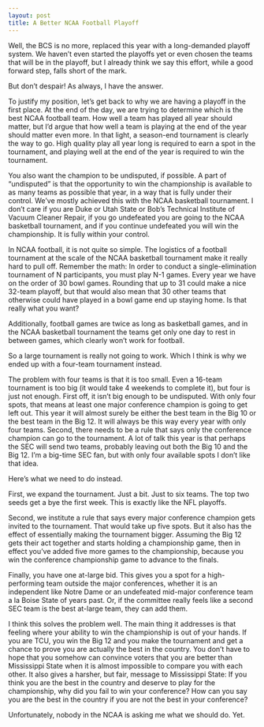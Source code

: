 ```yaml
---
layout: post
title: A Better NCAA Football Playoff
---
```

Well, the BCS is no more, replaced this year with a long-demanded playoff system.  We haven’t even started the playoffs yet or even chosen the teams that will be in the playoff, but I already think we say this effort, while a good forward step, falls short of the mark.

But don’t despair!  As always, I have the answer.

To justify my position, let’s get back to why we are having a playoff in the first place.  At the end of the day, we are trying to determine which is the best NCAA football team.  How well a team has played all year should matter, but I’d argue that how well a team is playing at the end of the year should matter even more.  In that light, a season-end tournament is clearly the way to go.  High quality play all year long is required to earn a spot in the tournament, and playing well at the end of the year is required to win the tournament.

You also want the champion to be undisputed, if possible.  A part of “undisputed” is that the opportunity to win the championship is available to as many teams as possible that year, in a way that is fully under their control.  We’ve mostly achieved this with the NCAA basketball tournament.  I don’t care if you are Duke or Utah State or Bob’s Technical Institute of Vacuum Cleaner Repair, if you go undefeated you are going to the NCAA basketball tournament, and if you continue undefeated you will win the championship.  It is fully within your control.

In NCAA football, it is not quite so simple.  The logistics of a football tournament at the scale of the NCAA basketball tournament make it really hard to pull off.  Remember the math:  In order to conduct a single-elimination tournament of N participants, you must play N-1 games.  Every year we have on the order of 30 bowl games.  Rounding that up to 31 could make a nice 32-team playoff, but that would also mean that 30 other teams that otherwise could have played in a bowl game end up staying home.  Is that really what you want?

Additionally, football games are twice as long as basketball games, and in the NCAA basketball tournament the teams get only one day to rest in between games, which clearly won’t work for football.

So a large tournament is really not going to work.  Which I think is why we ended up with a four-team tournament instead.

The problem with four teams is that it is too small.  Even a 16-team tournament is too big (it would take 4 weekends to complete it), but four is just not enough.  First off, it isn’t big enough to be undisputed.  With only four spots, that means at least one major conference champion is going to get left out.  This year it will almost surely be either the best team in the Big 10 or the best team in the Big 12.  It will always be this way every year with only four teams.  Second, there needs to be a rule that says only the conference champion can go to the tournament.  A lot of talk this year is that perhaps the SEC will send two teams, probably leaving out both the Big 10 and the Big 12.  I’m a big-time SEC fan, but with only four available spots I don’t like that idea.

Here’s what we need to do instead.

First, we expand the tournament.  Just a bit.  Just to six teams.  The top two seeds get a bye the first week.  This is exactly like the NFL playoffs.

Second, we institute a rule that says every major conference champion gets invited to the tournament.  That would take up five spots.  But it also has the effect of essentially making the tournament bigger.  Assuming the Big 12 gets their act together and starts holding a championship game, then in effect you’ve added five more games to the championship, because you win the conference championship game to advance to the finals.

Finally, you have one at-large bid.  This gives you a spot for a high-performing team outside the major conferences, whether it is an independent like Notre Dame or an undefeated mid-major conference team a la Boise State of years past.  Or, if the committee really feels like a second SEC team is the best at-large team, they can add them.

I think this solves the problem well.  The main thing it addresses is that feeling where your ability to win the championship is out of your hands.  If you are TCU, you win the Big 12 and you make the tournament and get a chance to prove you are actually the best in the country.  You don’t have to hope that you somehow can convince voters that you are better than Mississippi State when it is almost impossible to compare you with each other.  It also gives a harsher, but fair, message to Mississippi State:  If you think you are the best in the country and deserve to play for the championship, why did you fail to win your conference?  How can you say you are the best in the country if you are not the best in your conference?

Unfortunately, nobody in the NCAA is asking me what we should do.  Yet.
